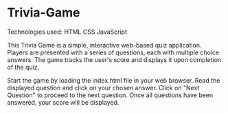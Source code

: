 # Trivia-Game
Technologies used: HTML CSS JavaScript

This Trivia Game is a simple, interactive web-based quiz application. Players are presented with a series of questions, each with multiple choice answers. The game tracks the user's score and displays it upon completion of the quiz.

Start the game by loading the index.html file in your web browser. Read the displayed question and click on your chosen answer. Click on "Next Question" to proceed to the next question. Once all questions have been answered, your score will be displayed.
